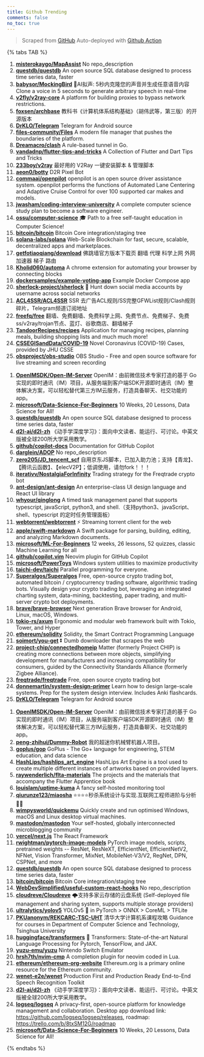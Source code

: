```yaml
---
title: Github Trending
comments: false
no_toc: true
---
```


> Scraped from [GitHub](https://github.com/trending)
Auto-deployed with [Github Action](https://docs.github.com/en/actions)

{% tabs TAB %}
<!-- tab Daily -->
1. [**misterokaygo/MapAssist**](https://github.com/misterokaygo/MapAssist)
No repo_description
2. [**questdb/questdb**](https://github.com/questdb/questdb)
An open source SQL database designed to process time series data, faster
3. [**babysor/MockingBird**](https://github.com/babysor/MockingBird)
🚀AI拟声: 5秒内克隆您的声音并生成任意语音内容 Clone a voice in 5 seconds to generate arbitrary speech in real-time
4. [**v2fly/v2ray-core**](https://github.com/v2fly/v2ray-core)
A platform for building proxies to bypass network restrictions.
5. [**foxsen/archbase**](https://github.com/foxsen/archbase)
教科书《计算机体系结构基础》（胡伟武等，第三版）的开源版本
6. [**DrKLO/Telegram**](https://github.com/DrKLO/Telegram)
Telegram for Android source
7. [**files-community/Files**](https://github.com/files-community/Files)
A modern file manager that pushes the boundaries of the platform.
8. [**Dreamacro/clash**](https://github.com/Dreamacro/clash)
A rule-based tunnel in Go.
9. [**vandadnp/flutter-tips-and-tricks**](https://github.com/vandadnp/flutter-tips-and-tricks)
A Collection of Flutter and Dart Tips and Tricks
10. [**233boy/v2ray**](https://github.com/233boy/v2ray)
最好用的 V2Ray 一键安装脚本 & 管理脚本
11. [**aeon0/botty**](https://github.com/aeon0/botty)
D2R Pixel Bot
12. [**commaai/openpilot**](https://github.com/commaai/openpilot)
openpilot is an open source driver assistance system. openpilot performs the functions of Automated Lane Centering and Adaptive Cruise Control for over 100 supported car makes and models.
13. [**jwasham/coding-interview-university**](https://github.com/jwasham/coding-interview-university)
A complete computer science study plan to become a software engineer.
14. [**ossu/computer-science**](https://github.com/ossu/computer-science)
🎓 Path to a free self-taught education in Computer Science!
15. [**bitcoin/bitcoin**](https://github.com/bitcoin/bitcoin)
Bitcoin Core integration/staging tree
16. [**solana-labs/solana**](https://github.com/solana-labs/solana)
Web-Scale Blockchain for fast, secure, scalable, decentralized apps and marketplaces.
17. [**getfotiaoqiang/download**](https://github.com/getfotiaoqiang/download)
佛跳墙官方版本下载页 翻墙 代理 科学上网 外网 加速器 梯子 路由
18. [**Kholid060/automa**](https://github.com/Kholid060/automa)
A chrome extension for automating your browser by connecting blocks
19. [**dockersamples/example-voting-app**](https://github.com/dockersamples/example-voting-app)
Example Docker Compose app
20. [**sherlock-project/sherlock**](https://github.com/sherlock-project/sherlock)
🔎 Hunt down social media accounts by username across social networks
21. [**ACL4SSR/ACL4SSR**](https://github.com/ACL4SSR/ACL4SSR)
SSR 去广告ACL规则/SS完整GFWList规则/Clash规则碎片，Telegram频道订阅地址
22. [**freefq/free**](https://github.com/freefq/free)
翻墙、免费翻墙、免费科学上网、免费节点、免费梯子、免费ss/v2ray/trojan节点、蓝灯、谷歌商店、翻墙梯子
23. [**TandoorRecipes/recipes**](https://github.com/TandoorRecipes/recipes)
Application for managing recipes, planning meals, building shopping lists and much much more!
24. [**CSSEGISandData/COVID-19**](https://github.com/CSSEGISandData/COVID-19)
Novel Coronavirus (COVID-19) Cases, provided by JHU CSSE
25. [**obsproject/obs-studio**](https://github.com/obsproject/obs-studio)
OBS Studio - Free and open source software for live streaming and screen recording
<!-- endtab -->
<!-- tab Weekly -->
1. [**OpenIMSDK/Open-IM-Server**](https://github.com/OpenIMSDK/Open-IM-Server)
OpenIM：由前微信技术专家打造的基于 Go 实现的即时通讯（IM）项目，从服务端到客户端SDK开源即时通讯（IM）整体解决方案，可以轻松替代第三方IM云服务，打造具备聊天、社交功能的app。
2. [**microsoft/Data-Science-For-Beginners**](https://github.com/microsoft/Data-Science-For-Beginners)
10 Weeks, 20 Lessons, Data Science for All!
3. [**questdb/questdb**](https://github.com/questdb/questdb)
An open source SQL database designed to process time series data, faster
4. [**d2l-ai/d2l-zh**](https://github.com/d2l-ai/d2l-zh)
《动手学深度学习》：面向中文读者、能运行、可讨论。中英文版被全球200所大学采用教学。
5. [**github/copilot-docs**](https://github.com/github/copilot-docs)
Documentation for GitHub Copilot
6. [**darglein/ADOP**](https://github.com/darglein/ADOP)
No repo_description
7. [**zero205/JD_tencent_scf**](https://github.com/zero205/JD_tencent_scf)
自用京东JS脚本，已加入助力池；支持【青龙】、【腾讯云函数】、【elecV2P】；低调使用，请勿fork！！！
8. [**iterativv/NostalgiaForInfinity**](https://github.com/iterativv/NostalgiaForInfinity)
Trading strategy for the Freqtrade crypto bot
9. [**ant-design/ant-design**](https://github.com/ant-design/ant-design)
An enterprise-class UI design language and React UI library
10. [**whyour/qinglong**](https://github.com/whyour/qinglong)
A timed task management panel that supports typescript, javaScript, python3, and shell.（支持python3、javaScript、shell、typescript 的定时任务管理面板）
11. [**webtorrent/webtorrent**](https://github.com/webtorrent/webtorrent)
⚡️ Streaming torrent client for the web
12. [**apple/swift-markdown**](https://github.com/apple/swift-markdown)
A Swift package for parsing, building, editing, and analyzing Markdown documents.
13. [**microsoft/ML-For-Beginners**](https://github.com/microsoft/ML-For-Beginners)
12 weeks, 26 lessons, 52 quizzes, classic Machine Learning for all
14. [**github/copilot.vim**](https://github.com/github/copilot.vim)
Neovim plugin for GitHub Copilot
15. [**microsoft/PowerToys**](https://github.com/microsoft/PowerToys)
Windows system utilities to maximize productivity
16. [**taichi-dev/taichi**](https://github.com/taichi-dev/taichi)
Parallel programming for everyone.
17. [**Superalgos/Superalgos**](https://github.com/Superalgos/Superalgos)
Free, open-source crypto trading bot, automated bitcoin / cryptocurrency trading software, algorithmic trading bots. Visually design your crypto trading bot, leveraging an integrated charting system, data-mining, backtesting, paper trading, and multi-server crypto bot deployments.
18. [**brave/brave-browser**](https://github.com/brave/brave-browser)
Next generation Brave browser for Android, Linux, macOS, Windows.
19. [**tokio-rs/axum**](https://github.com/tokio-rs/axum)
Ergonomic and modular web framework built with Tokio, Tower, and Hyper
20. [**ethereum/solidity**](https://github.com/ethereum/solidity)
Solidity, the Smart Contract Programming Language
21. [**soimort/you-get**](https://github.com/soimort/you-get)
⏬ Dumb downloader that scrapes the web
22. [**project-chip/connectedhomeip**](https://github.com/project-chip/connectedhomeip)
Matter (formerly Project CHIP) is creating more connections between more objects, simplifying development for manufacturers and increasing compatibility for consumers, guided by the Connectivity Standards Alliance (formerly Zigbee Alliance).
23. [**freqtrade/freqtrade**](https://github.com/freqtrade/freqtrade)
Free, open source crypto trading bot
24. [**donnemartin/system-design-primer**](https://github.com/donnemartin/system-design-primer)
Learn how to design large-scale systems. Prep for the system design interview. Includes Anki flashcards.
25. [**DrKLO/Telegram**](https://github.com/DrKLO/Telegram)
Telegram for Android source
<!-- endtab -->
<!-- tab Monthly -->
1. [**OpenIMSDK/Open-IM-Server**](https://github.com/OpenIMSDK/Open-IM-Server)
OpenIM：由前微信技术专家打造的基于 Go 实现的即时通讯（IM）项目，从服务端到客户端SDK开源即时通讯（IM）整体解决方案，可以轻松替代第三方IM云服务，打造具备聊天、社交功能的app。
2. [**peng-zhihui/Dummy-Robot**](https://github.com/peng-zhihui/Dummy-Robot)
我的超迷你机械臂机器人项目。
3. [**goplus/gop**](https://github.com/goplus/gop)
GoPlus - The Go+ language for engineering, STEM education, and data science
4. [**HashLips/hashlips_art_engine**](https://github.com/HashLips/hashlips_art_engine)
HashLips Art Engine is a tool used to create multiple different instances of artworks based on provided layers.
5. [**raywenderlich/flta-materials**](https://github.com/raywenderlich/flta-materials)
The projects and the materials that accompany the Flutter Apprentice book
6. [**louislam/uptime-kuma**](https://github.com/louislam/uptime-kuma)
A fancy self-hosted monitoring tool
7. [**qiurunze123/miaosha**](https://github.com/qiurunze123/miaosha)
⭐⭐⭐⭐秒杀系统设计与实现.互联网工程师进阶与分析🙋🐓
8. [**wimpysworld/quickemu**](https://github.com/wimpysworld/quickemu)
Quickly create and run optimised Windows, macOS and Linux desktop virtual machines.
9. [**mastodon/mastodon**](https://github.com/mastodon/mastodon)
Your self-hosted, globally interconnected microblogging community
10. [**vercel/next.js**](https://github.com/vercel/next.js)
The React Framework
11. [**rwightman/pytorch-image-models**](https://github.com/rwightman/pytorch-image-models)
PyTorch image models, scripts, pretrained weights -- ResNet, ResNeXT, EfficientNet, EfficientNetV2, NFNet, Vision Transformer, MixNet, MobileNet-V3/V2, RegNet, DPN, CSPNet, and more
12. [**questdb/questdb**](https://github.com/questdb/questdb)
An open source SQL database designed to process time series data, faster
13. [**bitcoin/bitcoin**](https://github.com/bitcoin/bitcoin)
Bitcoin Core integration/staging tree
14. [**WebDevSimplified/useful-custom-react-hooks**](https://github.com/WebDevSimplified/useful-custom-react-hooks)
No repo_description
15. [**cloudreve/Cloudreve**](https://github.com/cloudreve/Cloudreve)
🌩支持多家云存储的云盘系统 (Self-deployed file management and sharing system, supports multiple storage providers)
16. [**ultralytics/yolov5**](https://github.com/ultralytics/yolov5)
YOLOv5 🚀 in PyTorch > ONNX > CoreML > TFLite
17. [**PKUanonym/REKCARC-TSC-UHT**](https://github.com/PKUanonym/REKCARC-TSC-UHT)
清华大学计算机系课程攻略 Guidance for courses in Department of Computer Science and Technology, Tsinghua University
18. [**huggingface/transformers**](https://github.com/huggingface/transformers)
🤗 Transformers: State-of-the-art Natural Language Processing for Pytorch, TensorFlow, and JAX.
19. [**yuzu-emu/yuzu**](https://github.com/yuzu-emu/yuzu)
Nintendo Switch Emulator
20. [**hrsh7th/nvim-cmp**](https://github.com/hrsh7th/nvim-cmp)
A completion plugin for neovim coded in Lua.
21. [**ethereum/ethereum-org-website**](https://github.com/ethereum/ethereum-org-website)
Ethereum.org is a primary online resource for the Ethereum community.
22. [**wenet-e2e/wenet**](https://github.com/wenet-e2e/wenet)
Production First and Production Ready End-to-End Speech Recognition Toolkit
23. [**d2l-ai/d2l-zh**](https://github.com/d2l-ai/d2l-zh)
《动手学深度学习》：面向中文读者、能运行、可讨论。中英文版被全球200所大学采用教学。
24. [**logseq/logseq**](https://github.com/logseq/logseq)
A privacy-first, open-source platform for knowledge management and collaboration. Desktop app download link: https://github.com/logseq/logseq/releases, roadmap: https://trello.com/b/8txSM12G/roadmap
25. [**microsoft/Data-Science-For-Beginners**](https://github.com/microsoft/Data-Science-For-Beginners)
10 Weeks, 20 Lessons, Data Science for All!
<!-- endtab -->
{% endtabs %}
